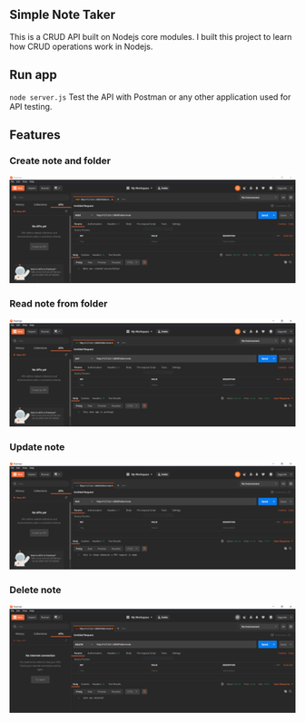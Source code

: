 ## Simple Note Taker
This is a CRUD API built on Nodejs core modules. I built this project to learn how CRUD operations work in Nodejs.

## Run app
`node server.js`
Test the API with Postman or any other application used for API testing. 

## Features
### Create note and folder
![Create note in folder](https://github.com/pozadkey/simple-note-taker/blob/master/Screenshots/post.PNG)
### Read note from folder
![Read note from folder](https://github.com/pozadkey/simple-note-taker/blob/master/Screenshots/get.PNG)
### Update note
![Update note](https://github.com/pozadkey/simple-note-taker/blob/master/Screenshots/put.PNG)
### Delete note
![Delete note](https://github.com/pozadkey/simple-note-taker/blob/master/Screenshots/delete.PNG)


